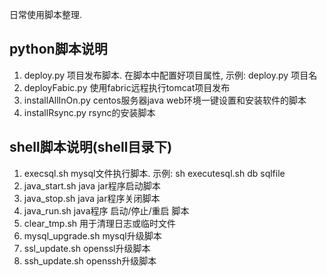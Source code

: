 日常使用脚本整理.

## python脚本说明

1. deploy.py 项目发布脚本. 在脚本中配置好项目属性, 示例: deploy.py 项目名 
2. deployFabic.py 使用fabric远程执行tomcat项目发布
3. installAllInOn.py centos服务器java web环境一键设置和安装软件的脚本
4. installRsync.py rsync的安装脚本

## shell脚本说明(shell目录下)

1. execsql.sh mysql文件执行脚本. 示例: sh executesql.sh db sqlfile
2. java_start.sh java jar程序启动脚本
3. java_stop.sh java jar程序关闭脚本
4. java_run.sh java程序 启动/停止/重启 脚本
5. clear_tmp.sh 用于清理日志或临时文件
6. mysql_upgrade.sh mysql升级脚本
7. ssl_update.sh openssl升级脚本
8. ssh_update.sh openssh升级脚本
